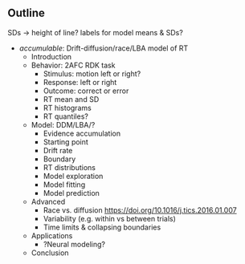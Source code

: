 ## Outline

SDs -> height of line?
labels for model means & SDs?

- *accumulable*: Drift-diffusion/race/LBA model of RT
  - Introduction
  - Behavior: 2AFC RDK task
    - Stimulus: motion left or right?
    - Response: left or right
    - Outcome: correct or error
    - RT mean and SD
    - RT histograms
    - RT quantiles?
  - Model: DDM/LBA/?
    - Evidence accumulation
    - Starting point
    - Drift rate
    - Boundary
    - RT distributions
    - Model exploration
    - Model fitting
    - Model prediction
  - Advanced
    - Race vs. diffusion <https://doi.org/10.1016/j.tics.2016.01.007>
    - Variability (e.g. within vs between trials)
    - Time limits & collapsing boundaries
  - Applications
    - ?Neural modeling?
  - Conclusion

